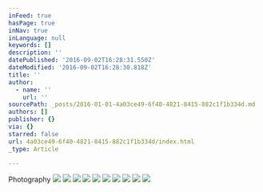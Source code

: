 ```yaml
---
inFeed: true
hasPage: true
inNav: true
inLanguage: null
keywords: []
description: ''
datePublished: '2016-09-02T16:28:31.550Z'
dateModified: '2016-09-02T16:28:30.818Z'
title: ''
author:
  - name: ''
    url: ''
sourcePath: _posts/2016-01-01-4a03ce49-6f40-4821-8415-882c1f1b334d.md
authors: []
publisher: {}
via: {}
starred: false
url: 4a03ce49-6f40-4821-8415-882c1f1b334d/index.html
_type: Article

---
```

Photography
![](https://s3-us-west-2.amazonaws.com/the-grid-img/p/5d3c316eef7a9a8da40320400c3b7b2a8f767d0c.jpg)
![](https://s3-us-west-2.amazonaws.com/the-grid-img/p/c8fccca9f2129abf23c58792c4135fe1e9e0e51d.jpg)
![](https://s3-us-west-2.amazonaws.com/the-grid-img/p/0a9b2edeb631dadf42374a022ca889fa18bc842f.jpg)
![](https://s3-us-west-2.amazonaws.com/the-grid-img/p/bc5ece52e273712bd83f2fd2d445f2130d472bfc.jpg)
![](https://s3-us-west-2.amazonaws.com/the-grid-img/p/8081d3eb5007915e0837f00fa50103a513314d67.jpg)
![](https://s3-us-west-2.amazonaws.com/the-grid-img/p/b4d33f9eb8738977da51191595563448a2966ddd.jpg)
![](https://s3-us-west-2.amazonaws.com/the-grid-img/p/8e1cd129eb830e0fdeface5b6277c7c7bb15bfba.jpg)
![](https://s3-us-west-2.amazonaws.com/the-grid-img/p/9dd555375b11fae927b25eee6d5d8fc7dd1489c1.jpg)
![](https://s3-us-west-2.amazonaws.com/the-grid-img/p/f29a0b29ace1c63a4451530e6dc3459f71b0f584.jpg)
![](https://s3-us-west-2.amazonaws.com/the-grid-img/p/928531a005d71f009621389fbff3d210e0718e1a.jpg)
